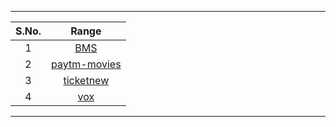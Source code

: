 ***
| S.No. | Range  |
| :---:   | :-: |
| 1 | [BMS](https://github.com/ravana69/bms) |
| 2 | [paytm-movies](https://github.com/ravana69/paytm-movies) |
| 3 | [ticketnew](https://github.com/ravana69/ticketnew) |
| 4 | [vox](https://github.com/ravana69/vox) |
***
